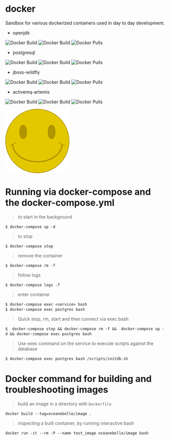 # docker

Sandbox for various dockerized containers used in day to day development.

- openjdk

![Docker Build](https://img.shields.io/docker/cloud/automated/oceanebelle/openjdk)
![Docker Build](https://img.shields.io/docker/cloud/build/oceanebelle/openjdk)
![Docker Pulls](https://img.shields.io/docker/pulls/oceanebelle/openjdk)

- postgresql

![Docker Build](https://img.shields.io/docker/cloud/automated/oceanebelle/postgresql)
![Docker Build](https://img.shields.io/docker/cloud/build/oceanebelle/postgresql)
![Docker Pulls](https://img.shields.io/docker/pulls/oceanebelle/postgresql)

- jboss-wildfly

![Docker Build](https://img.shields.io/docker/cloud/automated/oceanebelle/jboss-wildfly)
![Docker Build](https://img.shields.io/docker/cloud/build/oceanebelle/jboss-wildfly)
![Docker Pulls](https://img.shields.io/docker/pulls/oceanebelle/jboss-wildfly)

- activemq-artemis

![Docker Build](https://img.shields.io/docker/cloud/automated/oceanebelle/activemq-artemis)
![Docker Build](https://img.shields.io/docker/cloud/build/oceanebelle/activemq-artemis)
![Docker Pulls](https://img.shields.io/docker/pulls/oceanebelle/activemq-artemis)


![diagram](./diagram.drawio.svg)


# Running via docker-compose and the docker-compose.yml

> to start in the background
```
$ docker-compose up -d
```

> to stop 
```
$ docker-compose stop
```

> remove the container
```
$ docker-compose rm -f
```
> follow logs
```
$ docker-compose logs -f
```

> enter container
```
$ docker-compose exec <service> bash
$ docker-compose exec postgres bash
```

> Quick stop, rm, start and then connect via exec bash
```
$  docker-compose stop && docker-compose rm -f &&  docker-compose up -d && docker-compose exec postgres bash
```

> Use exec command on the service to execute scripts against the database
```
$ docker-compose exec postgres bash /scripts/initdb.sh
```

# Docker command for building and troubleshooting images

> build an image in a directory with ``Dockerfile``

```
docker build --tag=oceanebelle/image .
```

> inspecting a built container, by running interactive bash

```
docker run -it --rm -P --name test_image oceanebelle/image bash
```

